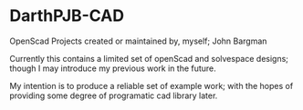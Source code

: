 # DarthPJB-CAD
OpenScad Projects created or maintained by, myself; John Bargman

Currently this contains a limited set of openScad and solvespace designs; though I may introduce my previous work in the future.

My intention is to produce a reliable set of example work; with the hopes of providing some degree of programatic cad library later.
